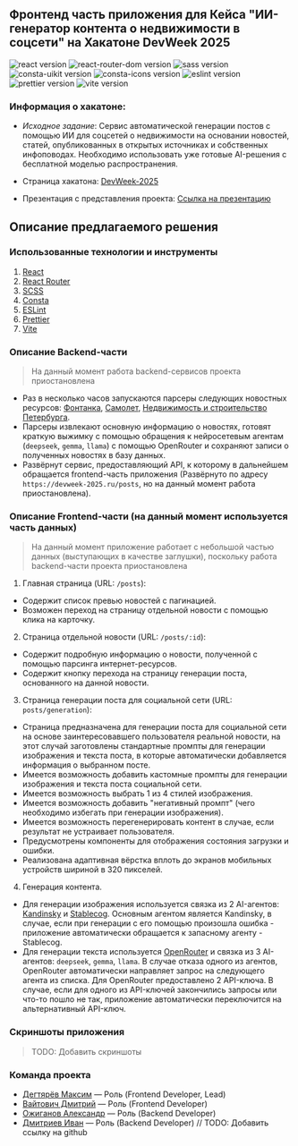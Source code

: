 ## Фронтенд часть приложения для Кейса "ИИ-генератор контента о недвижимости в соцсети" на Хакатоне DevWeek 2025

![react version](https://img.shields.io/badge/react-19.1.0-blue)
![react-router-dom version](https://img.shields.io/badge/react--router--dom-7.6.0-blue)
![sass version](https://img.shields.io/badge/sass-1.89.0-blue)
![consta-uikit version](https://img.shields.io/badge/consta-uikit-5.19.2-blue)
![consta-icons version](https://img.shields.io/badge/consta-icons-1.1.0-blue)
![eslint version](https://img.shields.io/badge/eslint-9.6.1-brightgreen)
![prettier version](https://img.shields.io/badge/prettier-3.5.3-brightgreen)
![vite version](https://img.shields.io/badge/vite-6.3.5-brightgreen)

### Информация о хакатоне:

- _Исходное задание_: Сервис автоматической генерации постов с помощью ИИ для соцсетей о недвижимости на основании новостей, статей, опубликованных в открытых источниках и собственных инфоповодах. Необходимо использовать уже готовые AI-решения с бесплатной моделью распространения.

- Страница хакатона: [DevWeek-2025](https://www.ipkn.itmo.ru/devweek#may24)

- Презентация с представления проекта: [Ссылка на презентацию](https://drive.google.com/file/d/1mGGX9jq9okXdrpmshsDzXgnO7MeOSaiw/view)

## Описание предлагаемого решения

### Использованные технологии и инструменты

1. [React](https://react.dev/)
2. [React Router](https://reactrouter.com/en/main)
3. [SCSS](https://sass-lang.com/)
4. [Consta](https://consta.design/)
5. [ESLint](https://eslint.org/)
6. [Prettier](https://prettier.io/)
7. [Vite](https://vite.dev/)

### Описание Backend-части

> На данный момент работа backend-сервисов проекта приостановлена

- Раз в несколько часов запускаются парсеры следующих новостных ресурсов: [Фонтанка](https://www.fontanka.ru/), [Самолет](https://samolet.ru/spb/news/?utm_referrer=https%3A%2F%2Fwww.google.com%2F), [Недвижимость и строительство Петербурга](https://nsp.ru/).
- Парсеры извлекают основную информацию о новостях, готовят краткую выжимку с помощью обращения к нейросетевым агентам (`deepseek`, `gemma`, `llama`) с помощью OpenRouter и сохраняют записи о полученных новостях в базу данных.
- Развёрнут сервис, предоставляющий API, к которому в дальнейшем обращается frontend-часть приложения (Развёрнуто по адресу `https://devweek-2025.ru/posts`, но на данный момент работа приостановлена).

### Описание Frontend-части (на данный момент используется часть данных)

> На данный момент приложение работает с небольшой частью данных (выступающих в качестве заглушки), поскольку работа backend-части проекта приостановлена

1. Главная страница (URL: `/posts`):

- Содержит список превью новостей с пагинацией.
- Возможен переход на страницу отдельной новости с помощью клика на карточку.

2. Страница отдельной новости (URL: `/posts/:id`):

- Содержит подробную информацию о новости, полученной с помощью парсинга интернет-ресурсов.
- Содержит кнопку перехода на страницу генерации поста, основанного на данной новости.

3. Страница генерации поста для социальной сети (URL: `posts/generation`):

- Страница предназначена для генерации поста для социальной сети на основе заинтересовавшего пользователя реальной новости, на этот случай заготовлены стандартные промпты для генерации изображения и текста поста, в которые автоматически добавляется информация о выбранном посте.
- Имеется возможность добавить кастомные промпты для генерации изображения и текста поста социальной сети.
- Имеется возможность выбрать 1 из 4 стилей изображения.
- Имеется возможность добавить "негативный промпт" (чего необходимо избегать при генерации изображения).
- Имеется возможность перегенерировать контент в случае, если результат не устраивает пользователя.
- Предусмотрены компоненты для отображения состояния загрузки и ошибки.
- Реализована адаптивная вёрстка вплоть до экранов мобильных устройств шириной в 320 пикселей.

4. Генерация контента.

- Для генерации изображения используется связка из 2 AI-агентов: [Kandinsky](https://www.sberbank.com/promo/kandinsky/) и [Stablecog](https://stablecog.com/). Основным агентом является Kandinsky, в случае, если при генерации с его помощью произошла ошибка - приложение автоматически обращается к запасному агенту - Stablecog.
- Для генерации текста используется [OpenRouter](https://openrouter.ai/) и связка из 3 AI-агентов: `deepseek`, `gemma`, `llama`. В случае отказа одного из агентов, OpenRouter автоматически направляет запрос на следующего агента из списка. Для OpenRouter предоставлено 2 API-ключа. В случае, если для одного из API-ключей закончились запросы или что-то пошло не так, приложение автоматически переключится на альтернативный API-ключ.

### Скриншоты приложения

> TODO: Добавить скриншоты

### Команда проекта

- [Дегтярёв Максим](https://github.com/dumbus) — Роль (Frontend Developer, Lead)
- [Вайтович Дмитрий](https://github.com/5Cord) — Роль (Frontend Developer)
- [Ожиганов Александр](https://github.com/Aubameyang17) — Роль (Backend Developer)
- [Дмитриев Иван](https://github.com/username) — Роль (Backend Developer) // TODO: Добавить ссылку на github
